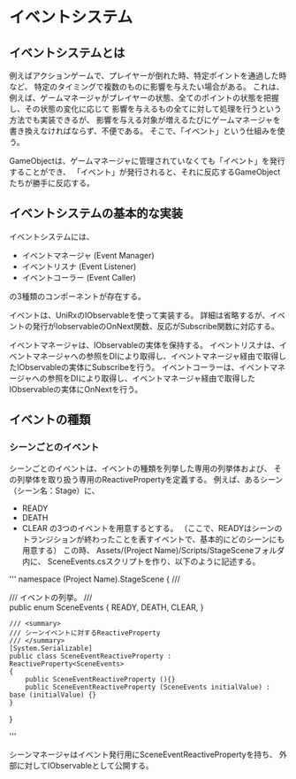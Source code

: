 # イベントシステム

## イベントシステムとは

例えばアクションゲームで、プレイヤーが倒れた時、特定ポイントを通過した時など、
特定のタイミングで複数のものに影響を与えたい場合がある。
これは、例えば、ゲームマネージャがプレイヤーの状態、全てのポイントの状態を把握し、その状態の変化に応じて
影響を与えるもの全てに対して処理を行うという方法でも実装できるが、
影響を与える対象が増えるたびにゲームマネージャを書き換えなければならず、不便である。
そこで、「イベント」という仕組みを使う。

GameObjectは、ゲームマネージャに管理されていなくても「イベント」を発行することができ、
「イベント」が発行されると、それに反応するGameObjectたちが勝手に反応する。

## イベントシステムの基本的な実装

イベントシステムには、

- イベントマネージャ (Event Manager)
- イベントリスナ (Event Listener)
- イベントコーラー (Event Caller)

の3種類のコンポーネントが存在する。

イベントは、UniRxのIObservableを使って実装する。
詳細は省略するが、イベントの発行がIobservableのOnNext関数、反応がSubscribe関数に対応する。

イベントマネージャは、IObservableの実体を保持する。
イベントリスナは、イベントマネージャへの参照をDIにより取得し、イベントマネージャ経由で取得したIObservableの実体にSubscribeを行う。
イベントコーラーは、イベントマネージャへの参照をDIにより取得し、イベントマネージャ経由で取得したIObservableの実体にOnNextを行う。

## イベントの種類

### シーンごとのイベント

シーンごとのイベントは、イベントの種類を列挙した専用の列挙体および、
その列挙体を取り扱う専用のReactivePropertyを定義する。
例えば、あるシーン（シーン名：Stage）に、
- READY
- DEATH
- CLEAR
の3つのイベントを用意するとする。
（ここで、READYはシーンのトランジションが終わったことを表すイベントで、基本的にどのシーンにも用意する）
この時、
Assets/(Project Name)/Scripts/StageSceneフォルダ内に、
SceneEvents.csスクリプトを作り、以下のように記述する。

'''
namespace (Project Name).StageScene
{
    /// <summary>
    /// イベントの列挙。
    /// </summary>
    public enum SceneEvents
    {
        READY,
        DEATH,
        CLEAR,
    }

    /// <summary>
    /// シーンイベントに対するReactiveProperty
    /// </summary>
    [System.Serializable]
    public class SceneEventReactiveProperty : ReactiveProperty<SceneEvents>
    {
        public SceneEventReactiveProperty (){}
        public SceneEventReactiveProperty (SceneEvents initialValue) : base (initialValue) {}
    }
}

'''

シーンマネージャはイベント発行用にSceneEventReactivePropertyを持ち、
外部に対してIObservable<SceneEvents>として公開する。